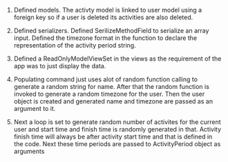
1) Defined models. 
The activty model is linked to user model using a foreign key so if a user is deleted its activities are also deleted.

2) Defined serializers. Defined SerilizeMethodField to serialize an array input. Defined the timezone format in the function to declare the representation of the activity period string.

3) Defined a ReadOnlyModelViewSet in the views as the requirement of the app was to just display the data.

4) Populating command just uses alot of random function calling to generate a random string for name. After that the random function is invoked to generate a random timezone for the user.
Then the user object is created and generated name and timezone are passed as an argument to it.

5) Next a loop is set to generate random number of activites for the current user and start time and finish time is randomly generated in that. Activity finish time will always be after activity start time and that is defined in the code. Next these time periods are passed to ActivityPeriod object as arguments
